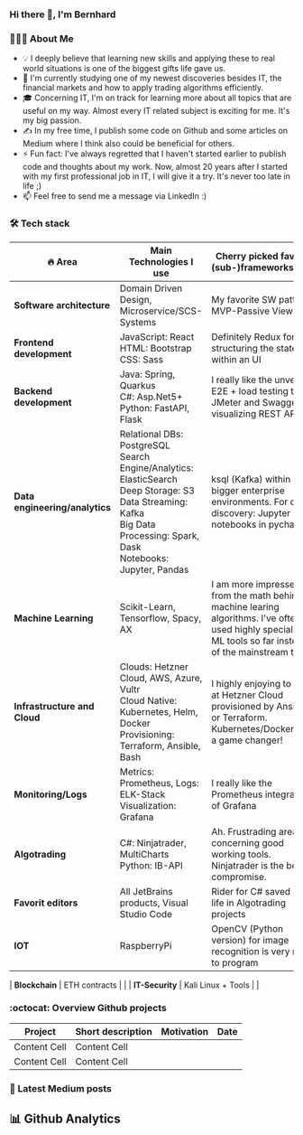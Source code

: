 ### Hi there 👋, I'm Bernhard


### 👨🏻‍💻  About Me
* 💡  I deeply believe that learning new skills and applying these to real world situations is one of the biggest gifts life gave us.  
* 🌱 I'm currently studying one of my newest discoveries besides IT, the financial markets and how to apply trading algorithms efficiently.  
* 🎓 Concerning IT, I'm on track for learning more about all topics that are useful on my way. Almost every IT related subject is exciting for me. It's my big passion.  
* ✍️ In my free time, I publish some code on Github and some articles on Medium where I think also could be beneficial for others.  
* ⚡ Fun fact: I've always regretted that I haven't started earlier to publish code and thoughts about my work. Now, almost 20 years after I started with my first professional job in IT, I will give it a try. It's never too late in life ;)  
* 📫 Feel free to send me a message via LinkedIn :)

### 🛠️ Tech stack
| :fire: Area  |  Main Technologies I use | Cherry picked favorite (sub-)frameworks/tools |
| ------------- | ------------- | ------------- |
| **Software architecture**  | Domain Driven Design, Microservice/SCS-Systems | My favorite SW pattern: MVP-Passive View |
| **Frontend development**  | JavaScript: React <br /> HTML: Bootstrap <br /> CSS: Sass | Definitely Redux for structuring the state within an UI |
| **Backend development**  | Java: Spring, Quarkus <br /> C#: Asp.Net5+ <br /> Python: FastAPI, Flask | I really like the unversal E2E + load testing tool JMeter and Swagger for visualizing REST APIs
| **Data engineering/analytics**  | Relational DBs: PostgreSQL <br /> Search Engine/Analytics: ElasticSearch <br /> Deep Storage: S3 <br /> Data Streaming: Kafka <br /> Big Data Processing: Spark, Dask <br /> Notebooks: Jupyter, Pandas | ksql (Kafka) within bigger enterprise environments.  For data discovery: Jupyter notebooks in pycharm. |
| **Machine Learning**  | Scikit-Learn, Tensorflow, Spacy, AX | I am more impressed from the math behind machine learing algorithms. I've often used highly specialized ML tools so far instead of the mainstream tools. |
| **Infrastructure and Cloud**  | Clouds: Hetzner Cloud, AWS, Azure, Vultr <br /> Cloud Native: Kubernetes, Helm, Docker <br /> Provisioning: Terraform, Ansible, Bash | I highly enjoying to work at Hetzner Cloud provisioned by Ansible or Terraform. Kubernetes/Docker was a game changer! |
| **Monitoring/Logs**  | Metrics: Prometheus, Logs: ELK-Stack <br /> Visualization: Grafana  | I really like the Prometheus integration of Grafana |
| **Algotrading**  | C#: Ninjatrader, MultiCharts <br /> Python: IB-API | Ah. Frustrading area concerning good working tools. Ninjatrader is the best compromise. |
| **Favorit editors**  | All JetBrains products, Visual Studio Code  | Rider for C# saved my life in Algotrading projects|
| **IOT**  | RaspberryPi  | OpenCV (Python version) for image recognition is very nice to program  |

| **Blockchain**  | ETH contracts  | |
| **IT-Security**  | Kali Linux + Tools  | |


### :octocat: Overview Github projects
|   Project  | Short description | Motivation | Date |
| ------------- | ------------- |  ------------- |  ------------- |
| Content Cell  | Content Cell  |
| Content Cell  | Content Cell  |


### 📯 Latest Medium posts


## :bar_chart: Github Analytics
